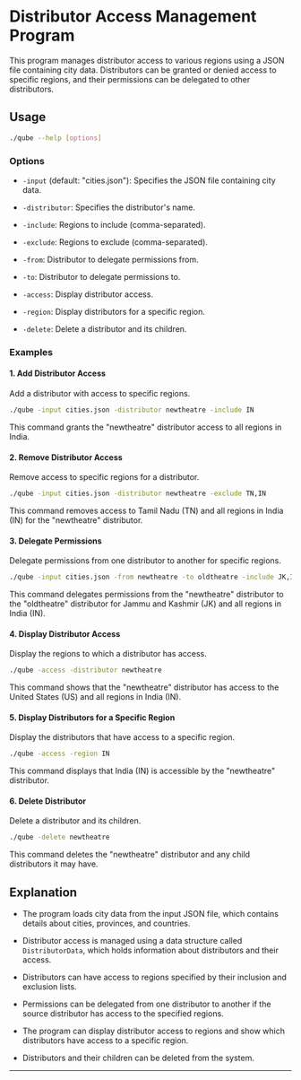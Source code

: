 # Distributor Access Management Program

This program manages distributor access to various regions using a JSON file containing city data. Distributors can be granted or denied access to specific regions, and their permissions can be delegated to other distributors.

## Usage

```bash
./qube --help [options]
```

### Options

- `-input` (default: "cities.json"): Specifies the JSON file containing city data.

- `-distributor`: Specifies the distributor's name.

- `-include`: Regions to include (comma-separated).

- `-exclude`: Regions to exclude (comma-separated).

- `-from`: Distributor to delegate permissions from.

- `-to`: Distributor to delegate permissions to.

- `-access`: Display distributor access.

- `-region`: Display distributors for a specific region.

- `-delete`: Delete a distributor and its children.

### Examples

#### 1. Add Distributor Access

Add a distributor with access to specific regions.

```bash
./qube -input cities.json -distributor newtheatre -include IN
```

This command grants the "newtheatre" distributor access to all regions in India.

#### 2. Remove Distributor Access

Remove access to specific regions for a distributor.

```bash
./qube -input cities.json -distributor newtheatre -exclude TN,IN
```

This command removes access to Tamil Nadu (TN) and all regions in India (IN) for the "newtheatre" distributor.

#### 3. Delegate Permissions

Delegate permissions from one distributor to another for specific regions.

```bash
./qube -input cities.json -from newtheatre -to oldtheatre -include JK,IN
```

This command delegates permissions from the "newtheatre" distributor to the "oldtheatre" distributor for Jammu and Kashmir (JK) and all regions in India (IN).

#### 4. Display Distributor Access

Display the regions to which a distributor has access.

```bash
./qube -access -distributor newtheatre
```

This command shows that the "newtheatre" distributor has access to the United States (US) and all regions in India (IN).

#### 5. Display Distributors for a Specific Region

Display the distributors that have access to a specific region.

```bash
./qube -access -region IN
```

This command displays that India (IN) is accessible by the "newtheatre" distributor.

#### 6. Delete Distributor

Delete a distributor and its children.

```bash
./qube -delete newtheatre
```

This command deletes the "newtheatre" distributor and any child distributors it may have.

## Explanation

- The program loads city data from the input JSON file, which contains details about cities, provinces, and countries.

- Distributor access is managed using a data structure called `DistributorData`, which holds information about distributors and their access.

- Distributors can have access to regions specified by their inclusion and exclusion lists.

- Permissions can be delegated from one distributor to another if the source distributor has access to the specified regions.

- The program can display distributor access to regions and show which distributors have access to a specific region.

- Distributors and their children can be deleted from the system.

---